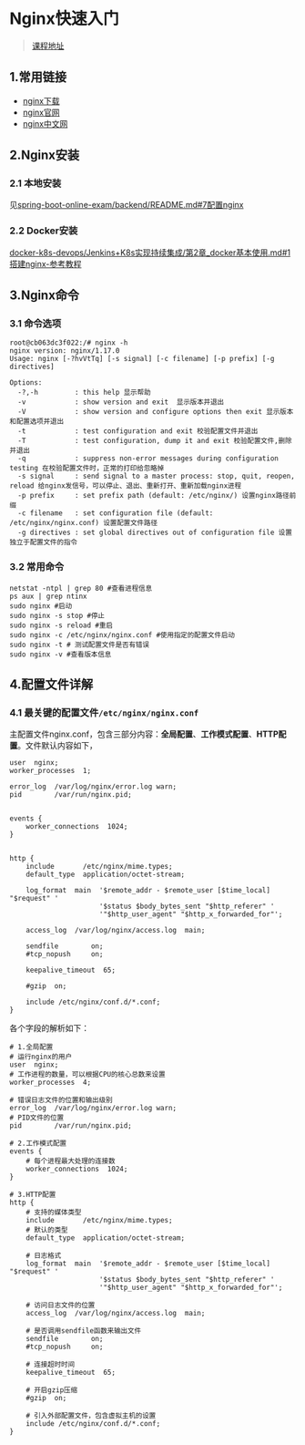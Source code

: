 # Nginx快速入门

> [课程地址](https://edu.51cto.com/course/14606.html)

## 1.常用链接

+ [nginx下载](https://github.com/nginx/nginx/releases) 
+ [nginx官网](http://nginx.org)
+ [nginx中文网](http://www.nginx.cn/doc/)

## 2.Nginx安装

### 2.1 本地安装

见[spring-boot-online-exam/backend/README.md#7配置nginx](https://github.com/19920625lsg/spring-boot-online-exam/blob/master/backend/README.md#7配置nginx)

### 2.2 Docker安装

[docker-k8s-devops/Jenkins+K8s实现持续集成/第2章_docker基本使用.md#1搭建nginx-参考教程](https://github.com/19920625lsg/docker-k8s-devops/blob/master/Jenkins%2BK8s实现持续集成/第2章_docker基本使用.md#1搭建nginx-参考教程)

## 3.Nginx命令

### 3.1 命令选项

```shell
root@cb063dc3f022:/# nginx -h
nginx version: nginx/1.17.0
Usage: nginx [-?hvVtTq] [-s signal] [-c filename] [-p prefix] [-g directives]

Options:
  -?,-h         : this help 显示帮助
  -v            : show version and exit  显示版本并退出
  -V            : show version and configure options then exit 显示版本和配置选项并退出
  -t            : test configuration and exit 校验配置文件并退出
  -T            : test configuration, dump it and exit 校验配置文件,删除并退出
  -q            : suppress non-error messages during configuration testing 在校验配置文件时，正常的打印给忽略掉
  -s signal     : send signal to a master process: stop, quit, reopen, reload 给nginx发信号，可以停止、退出、重新打开、重新加载nginx进程
  -p prefix     : set prefix path (default: /etc/nginx/) 设置nginx路径前缀
  -c filename   : set configuration file (default: /etc/nginx/nginx.conf) 设置配置文件路径
  -g directives : set global directives out of configuration file 设置独立于配置文件的指令
```

### 3.2 常用命令

```shell
netstat -ntpl | grep 80 #查看进程信息
ps aux | grep ntinx
sudo nginx #启动
sudo nginx -s stop #停止
sudo nginx -s reload #重启
sudo nginx -c /etc/nginx/nginx.conf #使用指定的配置文件启动
sudo nginx -t # 测试配置文件是否有错误
sudo nginx -v #查看版本信息
```

## 4.配置文件详解

### 4.1 最关键的配置文件`/etc/nginx/nginx.conf`

主配置文件nginx.conf，包含三部分内容：**全局配置**、**工作模式配置**、**HTTP配置**。文件默认内容如下，

```shell
user  nginx;
worker_processes  1;

error_log  /var/log/nginx/error.log warn;
pid        /var/run/nginx.pid;


events {
    worker_connections  1024;
}


http {
    include       /etc/nginx/mime.types;
    default_type  application/octet-stream;

    log_format  main  '$remote_addr - $remote_user [$time_local] "$request" '
                      '$status $body_bytes_sent "$http_referer" '
                      '"$http_user_agent" "$http_x_forwarded_for"';

    access_log  /var/log/nginx/access.log  main;

    sendfile        on;
    #tcp_nopush     on;

    keepalive_timeout  65;

    #gzip  on;

    include /etc/nginx/conf.d/*.conf;
}
```

各个字段的解析如下：

```shell
# 1.全局配置
# 运行nginx的用户
user  nginx;
# 工作进程的数量，可以根据CPU的核心总数来设置
worker_processes  4;

# 错误日志文件的位置和输出级别
error_log  /var/log/nginx/error.log warn;
# PID文件的位置
pid        /var/run/nginx.pid;

# 2.工作模式配置
events {
    # 每个进程最大处理的连接数
    worker_connections  1024;
}

# 3.HTTP配置
http {
    # 支持的媒体类型
    include       /etc/nginx/mime.types;
    # 默认的类型
    default_type  application/octet-stream;

    # 日志格式
    log_format  main  '$remote_addr - $remote_user [$time_local] "$request" '
                      '$status $body_bytes_sent "$http_referer" '
                      '"$http_user_agent" "$http_x_forwarded_for"';
    
    # 访问日志文件的位置
    access_log  /var/log/nginx/access.log  main;

    # 是否调用sendfile函数来输出文件
    sendfile        on;
    #tcp_nopush     on;
    
    # 连接超时时间
    keepalive_timeout  65;

    # 开启gzip压缩
    #gzip  on;
    
    # 引入外部配置文件，包含虚拟主机的设置
    include /etc/nginx/conf.d/*.conf;
}
```
